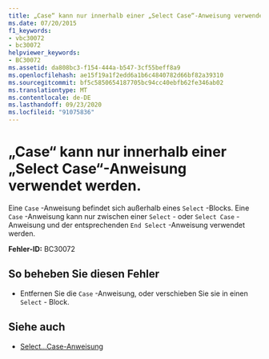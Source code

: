 ```yaml
---
title: „Case“ kann nur innerhalb einer „Select Case“-Anweisung verwendet werden.
ms.date: 07/20/2015
f1_keywords:
- vbc30072
- bc30072
helpviewer_keywords:
- BC30072
ms.assetid: da808bc3-f154-444a-b547-3cf55beff8a9
ms.openlocfilehash: ae15f19a1f2edd6a1b6c4840782d66bf82a39310
ms.sourcegitcommit: bf5c5850654187705bc94cc40ebfb62fe346ab02
ms.translationtype: MT
ms.contentlocale: de-DE
ms.lasthandoff: 09/23/2020
ms.locfileid: "91075836"
---
```

# <a name="case-can-only-appear-inside-a-select-case-statement"></a>„Case“ kann nur innerhalb einer „Select Case“-Anweisung verwendet werden.

Eine `Case` -Anweisung befindet sich außerhalb eines `Select` -Blocks. Eine `Case` -Anweisung kann nur zwischen einer `Select` - oder `Select Case` -Anweisung und der entsprechenden `End Select` -Anweisung verwendet werden.  
  
 **Fehler-ID:** BC30072  
  
## <a name="to-correct-this-error"></a>So beheben Sie diesen Fehler  
  
- Entfernen Sie die `Case` -Anweisung, oder verschieben Sie sie in einen `Select` - Block.  
  
## <a name="see-also"></a>Siehe auch

- [Select...Case-Anweisung](../language-reference/statements/select-case-statement.md)
